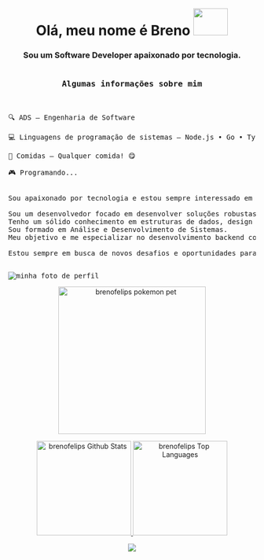 <h1 align=center>Olá, meu nome é Breno <img src="https://media1.giphy.com/media/v1.Y2lkPTc5MGI3NjExcjd4bHcyczRmNWhmeTN5ODBhOXN2OGw2ZWgyYzh5dWEyamExYmR5diZlcD12MV9pbnRlcm5hbF9naWZfYnlfaWQmY3Q9cw/rizlFUsPxF0wVKeL1h/giphy.gif" width="70px" height="55px"> </h1>
<h3 align=center>Sou um Software Developer apaixonado por tecnologia.</h3>

<pre>
<h3 align=center> Algumas informações sobre mim </h3>
  
🔍 ADS — Engenharia de Software

💻 Linguagens de programação de sistemas — Node.js • Go • TypeScript • Java 

🍕 Comidas — Qualquer comida! 😋

🎮 Programando... 
<p>
Sou apaixonado por tecnologia e estou sempre interessado em aprender algo novo. 

Sou um desenvolvedor focado em desenvolver soluções robustas, escaláveis e eficientes. 
Tenho um sólido conhecimento em estruturas de dados, design patterns e boas práticas de código. 
Sou formado em Análise e Desenvolvimento de Sistemas. 
Meu objetivo e me especializar no desenvolvimento backend com Java e Spring Boot.
  
Estou sempre em busca de novos desafios e oportunidades para aplicar e expandir meu conhecimento.
</p>
<img alt="minha foto de perfil" align="center" src="https://avatars.githubusercontent.com/u/166960441?v=4"/>
</pre>

<div align="center">
    <a href="https://github.com/brenofelips">
        <img alt="brenofelips pokemon pet" title="Clique no link para conferir a URL" src="https://pokemon-status.vercel.app/?pokemon=charmander&user=brenofelips&theme=charmander" height="300px">
    </a>
</div>

<p align="center">
    <a href="https://github.com/brenofelips">
        <img alt="brenofelips Github Stats" title="Clique no link para conferir a URL" src="https://denvercoder1-github-readme-stats.vercel.app/api/?username=brenofelips&show_icons=true&count_private=true&layout=compact&theme=radical" height="192px">
    </a>
  
  <a href="https://github.com/brenofelips">
        <img alt="brenofelips Top Languages" title="Clique no link para conferir a URL" src="https://github-readme-stats.vercel.app/api/top-langs/?username=brenofelips&langs_count=9&count_private=true&layout=compact&theme=radical" height="192px">
    </a>
</p>
<p align="center">
<!--     <img src="https://github-readme-stats.vercel.app/api/wakatime?username=brenofelips&theme=radical"> -->
    <img src="https://github-readme-activity-graph.vercel.app/graph?username=brenofelips&custom_title=Atividade%20do%20GitHub%20de%20brenofelips&bg_color=141321&text_color=FE428E&line=FE428E&point=0079fa&area=true&hide_border=true">
</p>
